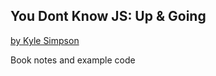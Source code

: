 <H2>You Dont Know JS: Up & Going</H2>

<a href="https://github.com/getify/You-Dont-Know-JS/blob/master/up%20&%20going/README.md#you-dont-know-js-up--going">by Kyle Simpson</a>

<p>Book notes and example code</p>